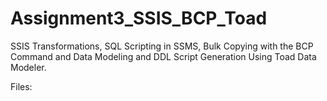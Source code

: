 # Assignment3_SSIS_BCP_Toad
SSIS Transformations, SQL Scripting in SSMS, Bulk Copying with the BCP Command and Data Modeling and DDL Script Generation Using Toad Data Modeler.

Files:
